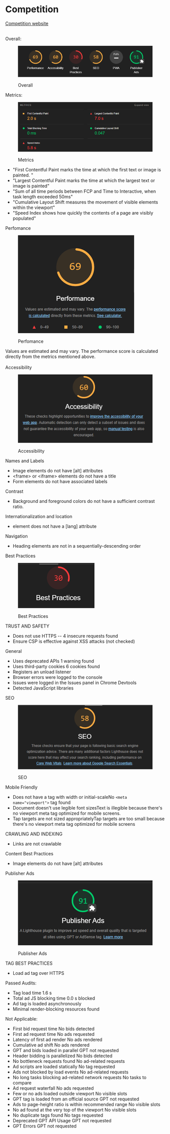 # Competition

[Competition website](https://todolistme.net/)

\
Overall:

<figure><img src="../../.gitbook/assets/image (9).png" alt=""><figcaption><p>Overall</p></figcaption></figure>

Metrics:

<figure><img src="../../.gitbook/assets/image (15).png" alt=""><figcaption><p>Metrics</p></figcaption></figure>

* "First Contentful Paint marks the time at which the first text or image is painted. "
* "Largest Contentful Paint marks the time at which the largest text or image is painted"
* "Sum of all time periods between FCP and Time to Interactive, when task length exceeded 50ms"
* "Cumulative Layout Shift measures the movement of visible elements within the viewport"
* "Speed Index shows how quickly the contents of a page are visibly populated"



Perfomance

<figure><img src="../../.gitbook/assets/image (10).png" alt=""><figcaption><p>Perfomance</p></figcaption></figure>

Values are estimated and may vary. The performance score is calculated directly from the metrics mentioned above.\
\
Accessibility

<figure><img src="../../.gitbook/assets/image (11).png" alt=""><figcaption><p>Accessibility</p></figcaption></figure>

Names and Labels

* Image elements do not have \[alt] attributes
* \<frame> or \<iframe> elements do not have a title&#x20;
* Form elements do not have associated labels

Contrast

* Background and foreground colors do not have a sufficient contrast ratio.

Internationalization and location

* element does not have a \[lang] attribute

Navigation

* Heading elements are not in a sequentially-descending order



Best Practices

<figure><img src="../../.gitbook/assets/image (12).png" alt=""><figcaption><p>Best Practices</p></figcaption></figure>

TRUST AND SAFETY

* Does not use HTTPS -- 4 insecure requests found
* Ensure CSP is effective against XSS attacks (not checked)

General&#x20;

* Uses deprecated APIs 1 warning found
* Uses third-party cookies 6 cookies found
* Registers an unload listener
* Browser errors were logged to the console
* Issues were logged in the Issues panel in Chrome Devtools
* Detected JavaScript libraries

SEO

<figure><img src="../../.gitbook/assets/image (13).png" alt=""><figcaption><p>SEO</p></figcaption></figure>

Mobile Friendly

* Does not have a tag with width or initial-scaleNo `<meta name="viewport">` tag found
* Document doesn't use legible font sizesText is illegible because there's no viewport meta tag optimized for mobile screens.
* Tap targets are not sized appropriatelyTap targets are too small because there's no viewport meta tag optimized for mobile screens

CRAWLING AND INDEXING

* Links are not crawlable

Content Best Practices

* Image elements do not have \[alt] attributes

Publisher Ads

<figure><img src="../../.gitbook/assets/image (14).png" alt=""><figcaption><p>Publisher Ads</p></figcaption></figure>

TAG BEST PRACTICES

* Load ad tag over HTTPS

Passed Audits:

* Tag load time 1.6 s
* Total ad JS blocking time 0.0 s blocked&#x20;
* Ad tag is loaded asynchronously&#x20;
* Minimal render-blocking resources found

Not Applicable:

* First bid request time No bids detected
* First ad request time No ads requested
* Latency of first ad render No ads rendered
* Cumulative ad shift No ads rendered
* GPT and bids loaded in parallel GPT not requested
* Header bidding is parallelized No bids detected
* No bottleneck requests found No ad-related requests
* Ad scripts are loaded statically No tag requested
* Ads not blocked by load events No ad-related requests
* No long tasks blocking ad-related network requests No tasks to compare
* Ad request waterfall No ads requested
* Few or no ads loaded outside viewport No visible slots
* GPT tag is loaded from an official source GPT not requested
* Ads to page-height ratio is within recommended range No visible slots
* No ad found at the very top of the viewport No visible slots
* No duplicate tags found No tags requested
* Deprecated GPT API Usage GPT not requested
* GPT Errors GPT not requested
